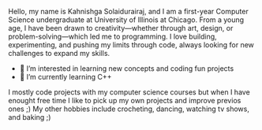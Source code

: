 Hello, my name is Kahnishga Solaidurairaj, and I am a first-year Computer Science undergraduate at University of Illinois at Chicago. From a young age, I have been drawn to creativity—whether through art, design, or problem-solving—which led me to programming. I love building, experimenting, and pushing my limits through code, always looking for new challenges to expand my skills. 

- 👀 I’m interested in learning new concepts and coding fun projects
- 🌱 I’m currently learning C++

I mostly code projects with my computer science courses but when I have enought free time I like to pick up my own projects and improve previos ones ;) 
My other hobbies include crocheting, dancing, watching tv shows, and baking ;) 

<!---
KahnishgaSolaidurairaj/KahnishgaSolaidurairaj is a ✨ special ✨ repository because its `README.md` (this file) appears on your GitHub profile.
You can click the Preview link to take a look at your changes.
--->
